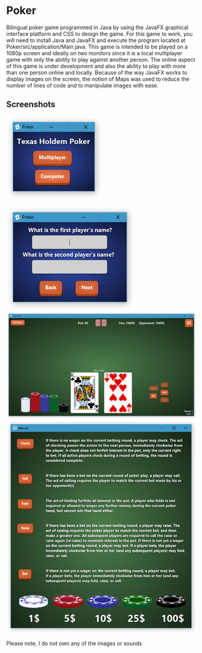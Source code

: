 # Poker
Bilingual poker game programmed in Java by using the JavaFX graphical interface platform and CSS to design the game. For this game to work, you will need to install Java and JavaFX and execute the program located at Poker/src/application/Main.java. This game is intended to be played on a 1080p screen and ideally on two monitors since it is a local multiplayer game with only the ability to play against another person. The online aspect of this game is under development and also the ability to play with more than one person online and locally. Because of the way JavaFX works to display images on the screen, the notion of Maps was used to reduce the number of lines of code and to manipulate images with ease.

## Screenshots

![Main Menu](https://raw.githubusercontent.com/BenJeau/JavaFX-Poker/master/Screenshots/Main%20Menu.PNG)

![Name](https://raw.githubusercontent.com/BenJeau/JavaFX-Poker/master/Screenshots/Name.PNG)
![Board](https://raw.githubusercontent.com/BenJeau/JavaFX-Poker/master/Screenshots/Board.PNG)
![Manuel](https://raw.githubusercontent.com/BenJeau/JavaFX-Poker/master/Screenshots/Manual.PNG)

Please note, I do not own any of the images or sounds 
